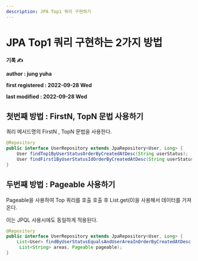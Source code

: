```yaml
---
description: JPA Top1 쿼리 구현하기
---
```


# JPA Top1 쿼리 구현하는 2가지 방법

**기록 ✍️**

**author : jung yuha**

**first registered : 2022-09-28 Wed**

**last modified : 2022-09-28 Wed**

## 첫번째 방법 : FirstN, TopN 문법 사용하기&#x20;

쿼리 메서드명의 FirstN , TopN 문법을 사용한다.

```java
@Repository
public interface UserRepository extends JpaRepository<User, Long> {
    User findTop1ByUserStatusOrderByCreatedAtDesc(String userStatus);
    User findFirst1ByUserStatusIdOrderByCreatedAtDesc(String userStatus)
}
```

## 두번째 방법 : Pageable 사용하기&#x20;

Pageable을 사용하여 Top 쿼리를 호출 호출 후 List.get(0)을 사용해서 데이터를 가져온다.

이는 JPQL 사용시에도 동일하게 적용된다.

```java
@Repository
public interface UserRepository extends JpaRepository<User, Long> {
    List<User> findByUserStatusEqualsAndUserAreaInOrderByCreatedAtDesc(String userStatus,
     List<String> areas, Pageable pageable);
}
```







&#x20;
